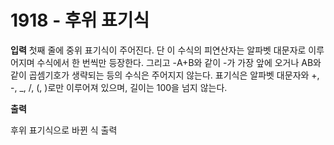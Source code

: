 # 1918 - 후위 표기식

**입력**
첫째 줄에 중위 표기식이 주어진다. 단 이 수식의 피연산자는 알파벳 대문자로 이루어지며 수식에서 한 번씩만 등장한다. 그리고 -A+B와 같이 -가 가장 앞에 오거나 AB와 같이 곱셈기호가 생략되는 등의 수식은 주어지지 않는다. 표기식은 알파벳 대문자와 +, -, \_, /, (, )로만 이루어져 있으며, 길이는 100을 넘지 않는다.

**출력**

후위 표기식으로 바뀐 식 출력
